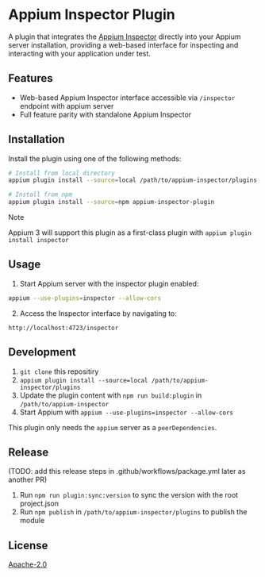 # Appium Inspector Plugin

A plugin that integrates the [Appium Inspector](https://github.com/appium/appium-inspector) directly into your Appium server installation, providing a web-based interface for inspecting and interacting with your application under test.

## Features

- Web-based Appium Inspector interface accessible via `/inspector` endpoint with appium server
- Full feature parity with standalone Appium Inspector

## Installation

Install the plugin using one of the following methods:

```bash
# Install from local directory
appium plugin install --source=local /path/to/appium-inspector/plugins

# Install from npm
appium plugin install --source=npm appium-inspector-plugin
```

> [!Note]
> Appium 3 will support this plugin as a first-class plugin with `appium plugin install inspector`

## Usage

1. Start Appium server with the inspector plugin enabled:

```bash
appium --use-plugins=inspector --allow-cors
```

2. Access the Inspector interface by navigating to:

```
http://localhost:4723/inspector
```

## Development

1. `git clone` this repositiry
2. `appium plugin install --source=local /path/to/appium-inspector/plugins`
3. Update the plugin content with `npm run build:plugin` in `/path/to/appium-inspector`
4. Start Appium with `appium --use-plugins=inspector --allow-cors`

This plugin only needs the `appium` server as a `peerDependencies`.

## Release

(TODO: add this release steps in .github/workflows/package.yml later as another PR)

1. Run `npm run plugin:sync:version` to sync the version with the root project.json
2. Run `npm publish` in `/path/to/appium-inspector/plugins` to publish the module

## License

[Apache-2.0](https://github.com/appium/appium-inspector/blob/main/LICENSE)
